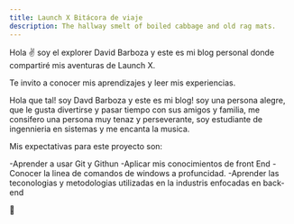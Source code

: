 ```yaml
---
title: Launch X Bitácora de viaje
description: The hallway smelt of boiled cabbage and old rag mats.
---
```


Hola ✌️  soy el explorer David Barboza y este es mi blog personal donde compartiré mis aventuras de Launch X.

Te invito a conocer mis aprendizajes y leer mis experiencias.

Hola que tal! soy Davd Barboza y este es mi blog! soy una persona alegre, que le gusta divertirse y pasar tiempo con sus amigos y familia, me consifero una persona muy tenaz y perseverante, soy estudiante de ingennieria en sistemas y me encanta la musica.

Mis expectativas para este proyecto son:

-Aprender a usar Git y Githun
-Aplicar mis conocimientos de front End
-Conocer la linea de comandos de windows a profuncidad.
-Aprender las teconologias y metodologias utilizadas en la industris enfocadas en back-end


🚀
